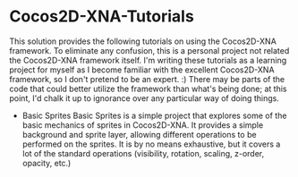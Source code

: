 Cocos2D-XNA-Tutorials
=====================

This solution provides the following tutorials on using the Cocos2D-XNA framework.  To eliminate any confusion, this is a personal project not related the Cocos2D-XNA framework itself.  I'm writing these tutorials as a learning project for myself as I become familiar with the excellent Cocos2D-XNA framework, so I don't pretend to be an expert. :)  There may be parts of the code that could better utilize the framework than what's being done; at this point, I'd chalk it up to ignorance over any particular way of doing things.

* Basic Sprites
Basic Sprites is a simple project that explores some of the basic mechanics of sprites in Cocos2D-XNA.  It provides a simple background and sprite layer, allowing different operations to be performed on the sprites.  It is by no means exhaustive, but it covers a lot of the standard operations (visibility, rotation, scaling, z-order, opacity, etc.)
